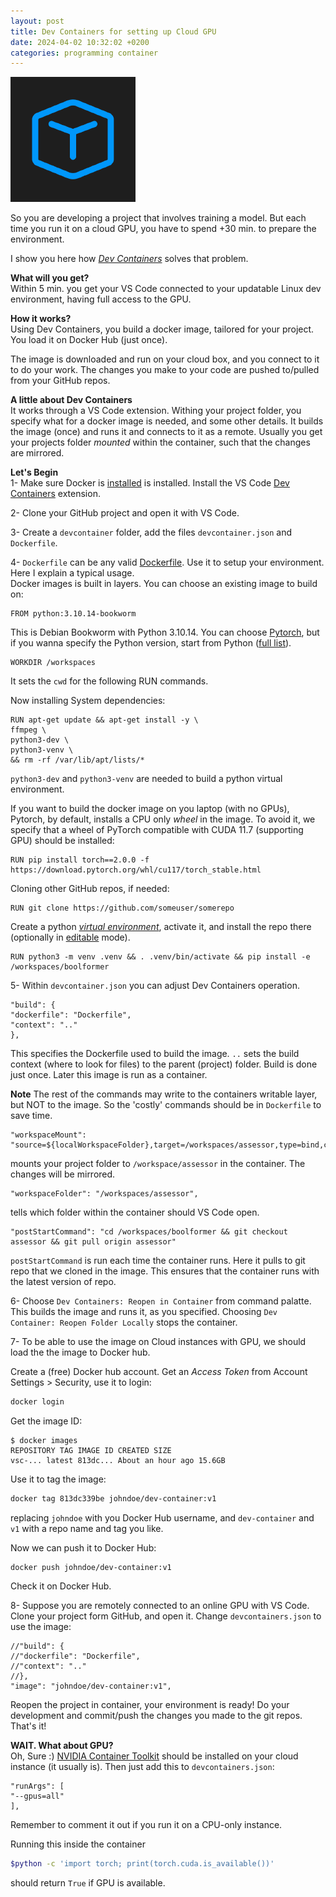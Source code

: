 ```yaml
---
layout: post
title: Dev Containers for setting up Cloud GPU
date: 2024-04-02 10:32:02 +0200
categories: programming container
---
```

![Dev Containers Logo](/assets/images/devc_logo.png)

So you are developing a project that involves training a model. But each time you run it on a cloud GPU, you have to spend +30 min. to prepare the environment.

I show you here how [*Dev Containers*](https://containers.dev/) solves that problem.

__What will you get?__\
Within 5 min. you get your VS Code connected to your updatable Linux dev environment, having full access to the GPU. 

__How it works?__\
Using Dev Containers, you build a docker image, tailored for your project. You load it on Docker Hub (just once).

The image is downloaded and run on your cloud box, and you connect to it to do your work. The changes you make to your code are pushed to/pulled from your GitHub repos. 

__A little about Dev Containers__\
It works through a VS Code extension. Withing your project folder, you specify what for a docker image is needed, and some other details. It builds the image (once) and runs it and connects to it as a remote. Usually you get your projects folder _mounted_ within the container, such that the changes are mirrored.

__Let's Begin__\
1- Make sure Docker is [installed](https://docs.docker.com/engine/install/) is installed. Install the VS Code [Dev Containers](https://marketplace.visualstudio.com/items?itemName=ms-vscode-remote.remote-containers) extension.

2- Clone your GitHub project and open it with VS Code.

3- Create a `devcontainer` folder, add the files `devcontainer.json` and `Dockerfile`. 

4- `Dockerfile` can be any valid [Dockerfile](https://docs.docker.com/develop/develop-images/dockerfile_best-practices/). Use it to setup your environment. Here I explain a typical usage.\
Docker images is built in layers. You can choose an existing image to build on: 
```
FROM python:3.10.14-bookworm
```
This is Debian Bookworm with Python 3.10.14. You can choose [Pytorch](https://hub.docker.com/r/pytorch/pytorch), but if you wanna specify the Python version, start from Python ([full list](https://hub.docker.com/_/python)).

```
WORKDIR /workspaces  
```
It sets the `cwd` for the  following RUN commands.

Now installing System dependencies: 
```
RUN apt-get update && apt-get install -y \
ffmpeg \
python3-dev \
python3-venv \
&& rm -rf /var/lib/apt/lists/*
```
`python3-dev` and `python3-venv` are needed to build a python virtual environment. 

If you want to build the docker image on you laptop (with no GPUs), Pytorch, by default,  installs a CPU only _wheel_ in the image. To avoid it, we specify that a wheel of PyTorch compatible with CUDA 11.7 (supporting GPU) should be installed: 
```
RUN pip install torch==2.0.0 -f https://download.pytorch.org/whl/cu117/torch_stable.html
```

Cloning other GitHub repos, if needed:
```
RUN git clone https://github.com/someuser/somerepo
```
Create a python [*virtual environment*](https://docs.python.org/3/library/venv.html), activate it, and install the repo there (optionally in [editable](https://packaging.python.org/en/latest/guides/distributing-packages-using-setuptools/#working-in-development-mode) mode). 
```
RUN python3 -m venv .venv && . .venv/bin/activate && pip install -e /workspaces/boolformer
```

5- Within `devcontainer.json` you can adjust Dev Containers operation. 
```
"build": {
"dockerfile": "Dockerfile",
"context": ".."
},
```
This specifies the Dockerfile used to build the image. `..` sets the build context (where to look for files) to the parent (project) folder. Build is done just once. Later this image is run as a container.

**Note** The rest of the commands may write to the containers writable layer, but NOT to the image. So the 'costly' commands should be in `Dockerfile` to save time.

```
"workspaceMount": "source=${localWorkspaceFolder},target=/workspaces/assessor,type=bind,consistency=delegated",
```
mounts your project folder to `/workspace/assessor` in the container. The changes will be mirrored. 

```
"workspaceFolder": "/workspaces/assessor",
```
tells which folder within the container should VS Code open. 

```
"postStartCommand": "cd /workspaces/boolformer && git checkout assessor && git pull origin assessor"
```
`postStartCommand` is run each time the container runs. Here it pulls to git repo that we cloned in the image. This ensures that the container runs with the latest version of repo.

6- Choose `Dev Containers: Reopen in Container` from command palatte. This builds the image and runs it, as you specified. Choosing `Dev Container: Reopen Folder Locally` stops the container.

7- To be able to use the image on Cloud instances with GPU, we should load the the image to Docker hub. 

Create a (free) Docker hub account. Get an *Access Token* from Account Settings > Security, use it to login: 
```bash
docker login
```
Get the image ID:
```
$ docker images 
REPOSITORY TAG IMAGE ID CREATED SIZE 
vsc-... latest 813dc... About an hour ago 15.6GB
```
Use it to tag the image:
```bash
docker tag 813dc339be johndoe/dev-container:v1
```
replacing `johndoe` with you Docker Hub username, and `dev-container` and `v1` with a repo name and tag you like.

Now we can push it to Docker Hub:
```
docker push johndoe/dev-container:v1
```
Check it on Docker Hub.

8- Suppose you are remotely connected to an online GPU with VS Code. Clone your project form GitHub, and open it. Change `devcontainers.json` to use the image:
```
//"build": {
//"dockerfile": "Dockerfile",
//"context": ".."
//},
"image": "johndoe/dev-container:v1",
```
Reopen the project in container, your environment is ready! Do your development and commit/push the changes you made to the git repos. That's it!

**WAIT. What about GPU?**\
Oh, Sure :) [NVIDIA Container Toolkit](https://docs.nvidia.com/datacenter/cloud-native/container-toolkit/latest/install-guide.html) should be installed on your cloud instance (it usually is). Then just add this to `devcontainers.json`:
```
"runArgs": [
"--gpus=all"
],
```
Remember to comment it out if you run it on a CPU-only instance.

Running this inside the container
```bash
$python -c 'import torch; print(torch.cuda.is_available())'
```
should return `True` if GPU is available.
